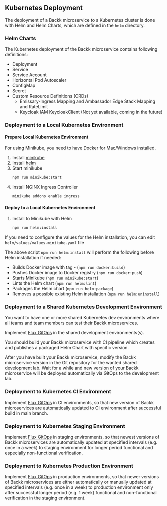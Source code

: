## Kubernetes Deployment
The deployment of a Backk microservice to a Kubernetes cluster is done with Helm and Helm Charts, which
are defined in the `helm` directory.

### Helm Charts
The Kubernetes deployment of the Backk microservice contains following definitions:
- Deployment
- Service
- Service Account
- Horizontal Pod Autoscaler
- ConfigMap
- Secret
- Custom Resource Definitions (CRDs)
  - Emissary-Ingress Mapping and Ambassador Edge Stack Mapping and RateLimit
  - Keycloak IAM KeycloakClient (Not yet available, coming in the future)

### Deployment to a Local Kubernetes Environment

#### Prepare Local Kubernetes Environment
For using Minikube, you need to have Docker for Mac/Windows installed.

1. Install [minikube](https://minikube.sigs.k8s.io/docs/)
2. Install [helm](https://helm.sh/docs/intro/install/)
3. Start minikube 
   ```bash
   npm run minikube:start
   ```
4. Install NGINX Ingress Controller
   ```bash
   minikube addons enable ingress
   ```

#### Deploy to a Local Kubernetes Environment
1. Install to Minikube with Helm
   ```bash
   npm run helm:install
   ```

If you need to configure the values for the Helm installation, you can edit `helm/values/values-minikube.yaml` file

The above script `npm run helm:install` will perform the following before Helm installation if needed:
 - Builds Docker image with tag <git-user-name>-<git-branch> (`npm run docker:build`)
 - Pushes Docker image to Docker registry (`npm run docker:push`)
 - Starts Minikube (`npm run minikube:start`)
 - Lints the Helm chart (`npm run helm:lint`)
 - Packages the Helm chart (`npm run helm:package`)
 - Removes a possible existing Helm installation (`npm run helm:uninstall`)

### Deployment to a Shared Kubernetes Development Environment
You want to have one or more shared Kubernetes dev environments where all teams and team members can 
test their Backk microservices.

Implement [Flux GitOps](https://fluxcd.io/) in the shared development environments(s). 

You should build your Backk microservice with CI pipeline which creates and publishes a packaged Helm Chart
with specific version.

After you have built your Backk microservice, modify the Backk microservice version in the Git repository for the wanted shared development lab.
Wait for a while and new version of your Backk microservice will be deployed automatically via GitOps to the development lab.

### Deployment to Kubernetes CI Environment
Implement [Flux GitOps](https://fluxcd.io/) in CI environments, so that new version of Backk microservices
are automatically updated to CI environment after successful build in main branch.

### Deployment to Kubernetes Staging Environment
Implement [Flux GitOps](https://fluxcd.io/) in staging environments, so that newest versions of Backk microservices
are automatically updated at specified intervals (e.g. once in a week) to staging environment
for longer period functional and especially non-functional verification.

### Deployment to Kubernetes Production Environment 
Implement [Flux GitOps](https://fluxcd.io/) in production environments, so that newer versions of Backk microservices
are either automatically or manually updated at specified intervals (e.g. once in a week) to production environment only after successful longer period (e.g. 1 week) functional and non-functional
verification in the staging environment.
